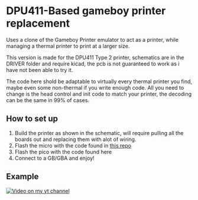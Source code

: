 # DPU411-Based gameboy printer replacement

Uses a clone of the Gameboy Printer emulator to act as a printer, while managing a thermal printer to print at a larger size.

This version is made for the DPU411 Type 2 printer, schematics are in the DRIVER folder and require kicad, the pcb is not guaranteed to work as i have not been able to try it.

The code here shold be adaptable to virtually every thermal printer you find, maybe even some non-thermal if you write enough code. All you need to change is the head control and init code to match your printer, the decoding can be the same in 99% of cases.

## How to set up

1. Build the printer as shown in the schematic, will require pulling all the boards out and replacing them with alot of wiring.
2. Flash the micro with the code found in [this repo](https://github.com/Vortetty/arduino-gameboy-printer-parser-for-DPU411TYPE2-printer)
3. Flash the pico with the code found here
4. Connect to a GB/GBA and enjoy!

## Example

[![Video on my yt channel](http://img.youtube.com/vi/J4ya0VCBBrQ/0.jpg)](https://www.youtube.com/watch?v=J4ya0VCBBrQ "Gameboy Printer... but better(?)")

